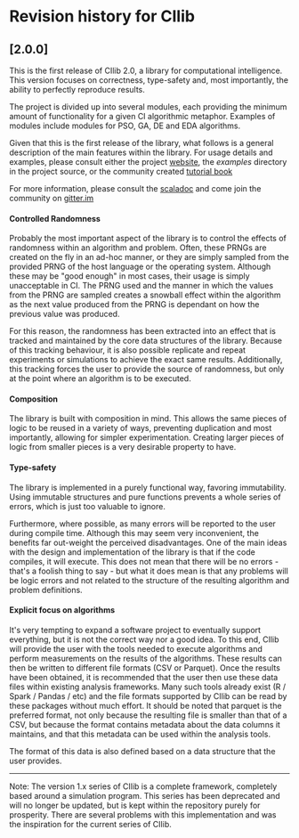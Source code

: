 # Revision history for CIlib

## [2.0.0]

This is the first release of CIlib 2.0, a library for computational
intelligence. This version focuses on correctness, type-safety and,
most importantly, the ability to perfectly reproduce results.

The project is divided up into several modules, each providing the
minimum amount of functionality for a given CI algorithmic metaphor.
Examples of modules include modules for PSO, GA, DE and EDA
algorithms.

Given that this is the first release of the library, what follows is a
general description of the main features within the library. For usage
details and examples, please consult either the project
[website](http://cilib.net), the _examples_ directory in the project
source, or the community created [tutorial
book](https://github.com/cirg-up/cilib-tutorial/releases/latest)

For more information, please consult the
[scaladoc](http://cilib.net/api/cilib/index.html) and come join the
community on [gitter.im](https://gitter.im/cirg-up/cilib)

#### Controlled Randomness

Probably the most important aspect of the library is to control the
effects of randomness within an algorithm and problem. Often, these
PRNGs are created on the fly in an ad-hoc manner, or they are simply
sampled from the provided PRNG of the host language or the operating
system. Although these may be "good enough" in most cases, their usage
is simply unacceptable in CI. The PRNG used and the manner in which
the values from the PRNG are sampled creates a snowball effect within
the algorithm as the next value produced from the PRNG is dependant on
how the previous value was produced.

For this reason, the randomness has been extracted into an effect that
is tracked and maintained by the core data structures of the
library. Because of this tracking behaviour, it is also possible
replicate and repeat experiments or simulations to achieve the exact
same results. Additionally, this tracking forces the user to provide
the source of randomness, but only at the point where an algorithm is
to be executed.

#### Composition

The library is built with composition in mind. This allows the same
pieces of logic to be reused in a variety of ways, preventing
duplication and most importantly, allowing for simpler
experimentation.  Creating larger pieces of logic from smaller pieces
is a very desirable property to have.

#### Type-safety

The library is implemented in a purely functional way, favoring
immutability. Using immutable structures and pure functions prevents
a whole series of errors, which is just too valuable to ignore.

Furthermore, where possible, as many errors will be reported to the
user during compile time. Although this may seem very inconvenient,
the benefits far out-weight the perceived disadvantages. One of the
main ideas with the design and implementation of the library is that
if the code compiles, it will execute. This does not mean that there
will be no errors - that's a foolish thing to say - but what it does
mean is that any problems will be logic errors and not related to the
structure of the resulting algorithm and problem definitions.

#### Explicit focus on algorithms

It's very tempting to expand a software project to eventually support
everything, but it is not the correct way nor a good idea. To this
end, CIlib will provide the user with the tools needed to execute
algorithms and perform measurements on the results of the
algorithms. These results can then be written to different file
formats (CSV or Parquet). Once the results have been obtained, it is
recommended that the user then use these data files within existing
analysis frameworks. Many such tools already exist (R / Spark / Pandas
/ etc) and the file formats supported by CIlib can be read by these
packages without much effort. It should be noted that parquet is the
preferred format, not only because the resulting file is smaller than
that of a CSV, but because the format contains metadata about the data
columns it maintains, and that this metadata can be used within the
analysis tools.

The format of this data is also defined based on a data structure that
the user provides.

---

Note: The version 1.x series of CIlib is a complete framework,
completely based around a simulation program. This series has been
deprecated and will no longer be updated, but is kept within the
repository purely for prosperity. There are several problems with this
implementation and was the inspiration for the current series of
CIlib.
